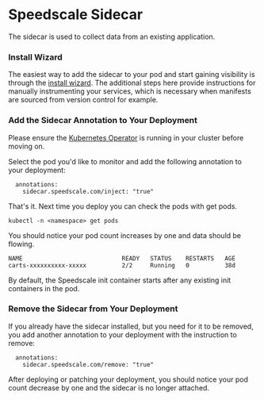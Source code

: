 
# Speedscale Sidecar

The sidecar is used to collect data from an existing application.

### Install Wizard <a href="#install-sidecar-with-wizard" id="install-sidecar-with-wizard"></a>

The easiest way to add the sidecar to your pod and start gaining visibility is through the [install wizard](../install-wizard.md).
The additional steps here provide instructions for manually instrumenting your services, which is necessary when manifests are sourced
from version control for example.

### Add the Sidecar Annotation to Your Deployment

Please ensure the [Kubernetes Operator](../kubernetes-operator.md) is running in your cluster before moving on.

Select the pod you'd like to monitor and add the following annotation to your deployment:

```
  annotations:
    sidecar.speedscale.com/inject: "true"
```

That's it. Next time you deploy you can check the pods with get pods.

```
kubectl -n <namespace> get pods
```

You should notice your pod count increases by one and data should be flowing.

```
NAME                            READY   STATUS    RESTARTS   AGE
carts-xxxxxxxxxx-xxxxx          2/2     Running   0          38d
```

By default, the Speedscale init container starts after any existing init containers in the pod.

### Remove the Sidecar from Your Deployment

If you already have the sidecar installed, but you need for it to be removed, you add another annotation to your deployment with the instruction to remove:

```
  annotations:
    sidecar.speedscale.com/remove: "true"
```

After deploying or patching your deployment, you should notice your pod count decrease by one and the sidecar is no longer attached.
